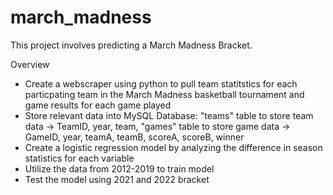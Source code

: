 # march_madness

This project involves predicting a March Madness Bracket.


Overview
- Create a webscraper using python to pull team statitstics for each particpating team in the March Madness basketball tournament and game results for each game played
- Store relevant data into MySQL Database:
    "teams" table to store team data -> TeamID, year, team, 
    "games" table to store game data -> GameID, year, teamA, teamB, scoreA, scoreB, winner
- Create a logistic regression model by analyzing the difference in season statistics for each variable
- Utilize the data from 2012-2019 to train model
- Test the model using 2021 and 2022 bracket
